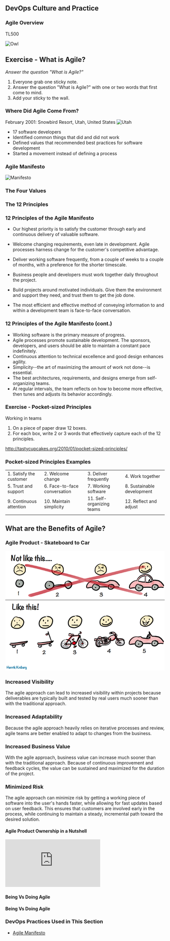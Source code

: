 <!-- .slide: data-background-image="images/RH_NewBrand_Background.png" -->
## DevOps Culture and Practice <!-- {.element: class="course-title"} -->
### Agile Overview <!-- {.element: class="title-color"} -->
TL500 <!-- {.element: class="title-color"} -->



![Owl](images/agile/owl.png)



## Exercise - What is Agile?
_Answer the question "What is Agile?"_
1. Everyone grab one sticky note.
2. Answer the question "What is Agile?" with one or two words that first
come to mind.
3. Add your sticky to the wall.



<!-- .slide: id="agile"-->
### Where Did Agile Come From?
February 2001: Snowbird Resort, Utah, United States
![Utah](images/agile/USA_UT.png) <!-- {.element: class="inline-image"} -->
* 17 software developers
* Identified common things that did and did not work
* Defined values that recommended best practices for software development
* Started a movement instead of defining a process



### Agile Manifesto
![Manifesto](images/agile/manifesto.png)



### The Four Values



###  <!-- .element: class="title-bottom-left" -->
<!-- .slide: data-background-size="contain" data-background-image="images/agile/agile-manifesto-infographic.png", class="black-style" -->



### The 12 Principles




###  <!-- .element: class="title-bottom-left" -->
<!-- .slide: data-background-size="contain" data-background-image="images/agile/12-principles-download.png", class="black-style" -->



### 12 Principles of the Agile Manifesto
* Our highest priority is to satisfy the customer through early and
continuous delivery of valuable software.
* Welcome changing requirements, even late in development. Agile processes harness change for the customer's competitive advantage.
* Deliver working software frequently, from a couple of weeks to a couple of months, with a preference for the shorter timescale.
* Business people and developers must work together daily throughout the project.

* Build projects around motivated individuals. Give them the environment and support they need, and trust them to get the job done.
* The most efficient and effective method of conveying information to and within a development team is face-to-face conversation.



### 12 Principles of the Agile Manifesto (cont.)
* Working software is the primary measure of progress.
* Agile processes promote sustainable development. The sponsors, developers, and users should be able to maintain a constant pace indefinitely.
* Continuous attention to technical excellence and good design enhances agility.
* Simplicity--the art of maximizing the amount of work not done--is essential.
* The best architectures, requirements, and designs emerge from self-organizing teams.
* At regular intervals, the team reflects on how to become more effective, then tunes and adjusts its behavior accordingly.



### Exercise - Pocket-sized Principles
Working in teams
1. On a piece of paper draw 12 boxes.
2. For each box, write 2 or 3 words that effectively capture each of the 12 principles.

http://tastycupcakes.org/2010/01/pocket-sized-principles/ <!-- {.element: class="small"} -->



### Pocket-sized Principles Examples
| | | | |
|---|---|---|---|
| 1. Satisfy the customer | 2. Welcome change | 3. Deliver frequently | 4. Work together |
| 5. Trust and support | 6. Face-to-face conversation | 7. Working software | 8. Sustainable development |
| 9. Continuous attention | 10. Maintain simplicity | 11. Self-organizing teams | 12. Reflect and adjust |
| | | | |



## What are the Benefits of Agile?

### Agile Product - Skateboard to Car

![Agile Sample Product](images/agile/Skateboard-MVP.png)


### Increased Visibility
The agile approach can lead to increased visibility within projects because deliverables are typically built and tested by real users much sooner than with the traditional approach.



### Increased Adaptability
Because the agile approach heavily relies on iterative processes and review, agile teams are better enabled to adapt to changes from the business.



### Increased Business Value
With the agile approach, business value can increase much sooner than with the traditional approach. Because of continuous improvement and feedback cycles, the value can be sustained and maximized for the duration of the project.



### Minimized Risk
The agile approach can minimize risk by getting a working piece of software into the user's hands faster, while allowing for fast updates based on user feedback. This ensures that customers are involved early in the process, while continuing to maintain a steady, incremental path toward the desired solution.



#### Agile Product Ownership in a Nutshell
<iframe src="https://www.youtube.com/embed/502ILHjX9EE" frameborder="0" allowfullscreen></iframe>



#### Being Vs Doing Agile <!-- .element: class="title-bottom-left" -->
<!-- .slide: data-background-size="contain" data-background-image="images/agile/being-vs-doing.png", class="white-style" -->



#### Being Vs Doing Agile <!-- .element: class="title-bottom-left" -->
<!-- .slide: data-background-size="contain" data-background-image="images/agile/waterfall-agile.png", class="white-style" -->



<!-- .slide: data-background-image="images/book-background.jpeg", class="black-style"  data-background-opacity="0.3" -->
### DevOps Practices Used in This Section
- [Agile Manifesto](https://agilemanifesto.org)





